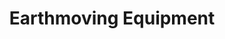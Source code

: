 ---
layout: child_layout/cargo_categories_category
title: Earthmoving Equipment
permalink: /cargo-categories/heavy-haulage/earthmoving-equipment/
hero: /assets/img/content/hero/fullsize/earthmoving-equipment.jpg
side_nav_id: 3
hero_classes: is-fullscreen
content_type: cargo_item
---